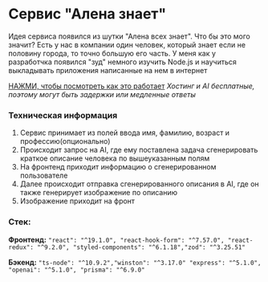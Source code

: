 # Сервис "Алена знает"

Идея сервиса появился из шутки "Алена всех знает". Что бы это мого значит? Есть у нас в компании один человек, который знает если не половину города, то точно большую его часть. У меня как у разработчка появился "зуд" немного изучить Node.js и научиться выкладывать приложения написанные на нем в интернет

[НАЖМИ, чтобы посмотреть как это работает](https://az-opal.vercel.app)
*Хостинг и AI бесплатные, поэтому могут быть задержки или медленные ответы*

### Техническая информация
1) Сервис принимает из полей ввода имя, фамилию, возраст и профессию(опционально)
2) Происходит запрос на AI, где ему поставлена задача сгенерировать краткое описание человека по вышеуказанным полям
3) На фронтенд приходит информацию о сгенерированном пользователе
4) Далее происходит отправка сгенерированного описания в AI, где он также генерирует изображение по описанию
5) Изображение приходит на фронт


### Стек:
**Фронтенд:** `"react": "^19.1.0", "react-hook-form": "^7.57.0", "react-redux": "^9.2.0", "styled-components": "^6.1.18","zod": "^3.25.51"`

**Бэкенд:** `"ts-node": "^10.9.2","winston": "^3.17.0" "express": "^5.1.0", "openai": "^5.1.0", "prisma": "^6.9.0"`
